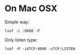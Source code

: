 # On Mac OSX

Simple way:

`lsof -i :8080 -P`

Only listen type:

`lsof -P -i4TCP:8080 -sTCP:LISTEN`
